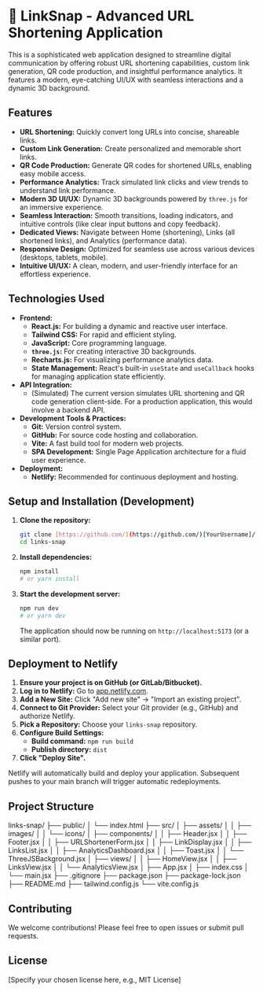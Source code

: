 # 🔗 LinkSnap - Advanced URL Shortening Application

This is a sophisticated web application designed to streamline digital communication by offering robust URL shortening capabilities, custom link generation, QR code production, and insightful performance analytics. It features a modern, eye-catching UI/UX with seamless interactions and a dynamic 3D background.

## Features

* **URL Shortening:** Quickly convert long URLs into concise, shareable links.
* **Custom Link Generation:** Create personalized and memorable short links.
* **QR Code Production:** Generate QR codes for shortened URLs, enabling easy mobile access.
* **Performance Analytics:** Track simulated link clicks and view trends to understand link performance.
* **Modern 3D UI/UX:** Dynamic 3D backgrounds powered by `three.js` for an immersive experience.
* **Seamless Interaction:** Smooth transitions, loading indicators, and intuitive controls (like clear input buttons and copy feedback).
* **Dedicated Views:** Navigate between Home (shortening), Links (all shortened links), and Analytics (performance data).
* **Responsive Design:** Optimized for seamless use across various devices (desktops, tablets, mobile).
* **Intuitive UI/UX:** A clean, modern, and user-friendly interface for an effortless experience.

## Technologies Used

* **Frontend:**
    * **React.js:** For building a dynamic and reactive user interface.
    * **Tailwind CSS:** For rapid and efficient styling.
    * **JavaScript:** Core programming language.
    * **`three.js`:** For creating interactive 3D backgrounds.
    * **Recharts.js:** For visualizing performance analytics data.
    * **State Management:** React's built-in `useState` and `useCallback` hooks for managing application state efficiently.
* **API Integration:**
    * (Simulated) The current version simulates URL shortening and QR code generation client-side. For a production application, this would involve a backend API.
* **Development Tools & Practices:**
    * **Git:** Version control system.
    * **GitHub:** For source code hosting and collaboration.
    * **Vite:** A fast build tool for modern web projects.
    * **SPA Development:** Single Page Application architecture for a fluid user experience.
* **Deployment:**
    * **Netlify:** Recommended for continuous deployment and hosting.

## Setup and Installation (Development)

1.  **Clone the repository:**
    ```bash
    git clone [https://github.com/](https://github.com/)[YourUsername]/links-snap.git
    cd links-snap
    ```
2.  **Install dependencies:**
    ```bash
    npm install
    # or yarn install
    ```
3.  **Start the development server:**
    ```bash
    npm run dev
    # or yarn dev
    ```
    The application should now be running on `http://localhost:5173` (or a similar port).

## Deployment to Netlify

1.  **Ensure your project is on GitHub (or GitLab/Bitbucket).**
2.  **Log in to Netlify:** Go to [app.netlify.com](https://app.netlify.com/).
3.  **Add a New Site:** Click "Add new site" -> "Import an existing project".
4.  **Connect to Git Provider:** Select your Git provider (e.g., GitHub) and authorize Netlify.
5.  **Pick a Repository:** Choose your `links-snap` repository.
6.  **Configure Build Settings:**
    * **Build command:** `npm run build`
    * **Publish directory:** `dist`
7.  **Click "Deploy Site".**

Netlify will automatically build and deploy your application. Subsequent pushes to your main branch will trigger automatic redeployments.

## Project Structure


links-snap/
├── public/
│   └── index.html
├── src/
│   ├── assets/
│   │   ├── images/
│   │   └── icons/
│   ├── components/
│   │   ├── Header.jsx
│   │   ├── Footer.jsx
│   │   ├── URLShortenerForm.jsx
│   │   ├── LinkDisplay.jsx
│   │   ├── LinksList.jsx
│   │   ├── AnalyticsDashboard.jsx
│   │   ├── Toast.jsx
│   │   └── ThreeJSBackground.jsx
│   ├── views/
│   │   ├── HomeView.jsx
│   │   ├── LinksView.jsx
│   │   └── AnalyticsView.jsx
│   ├── App.jsx
│   ├── index.css
│   └── main.jsx
├── .gitignore
├── package.json
├── package-lock.json
├── README.md
├── tailwind.config.js
└── vite.config.js


## Contributing

We welcome contributions! Please feel free to open issues or submit pull requests.

## License

[Specify your chosen license here, e.g., MIT License]
